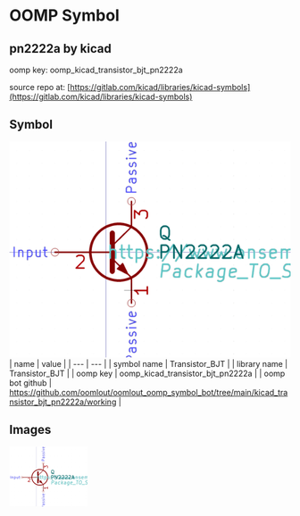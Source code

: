 # OOMP Symbol  
## pn2222a  by kicad  
  
oomp key: oomp_kicad_transistor_bjt_pn2222a  
  
source repo at: [https://gitlab.com/kicad/libraries/kicad-symbols](https://gitlab.com/kicad/libraries/kicad-symbols)  
## Symbol  
  
[![working.png](working_600.png)](working.png)  
| name | value | 
| --- | --- | 
| symbol name | Transistor_BJT | 
| library name | Transistor_BJT | 
| oomp key | oomp_kicad_transistor_bjt_pn2222a | 
| oomp bot github | https://github.com/oomlout/oomlout_oomp_symbol_bot/tree/main/kicad_transistor_bjt_pn2222a/working | 
## Images  
  
[![working.png](working_140.png)](working.png)  
